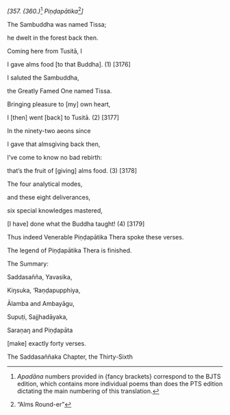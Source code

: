 *\[357. {360.}*[^1] *Piṇḍapātika*[^2]*\]*

The Sambuddha was named Tissa;

he dwelt in the forest back then.

Coming here from Tusitā, I

I gave alms food \[to that Buddha\]. (1) \[3176\]

I saluted the Sambuddha,

the Greatly Famed One named Tissa.

Bringing pleasure to \[my\] own heart,

I \[then\] went \[back\] to Tusitā. (2) \[3177\]

In the ninety-two aeons since

I gave that almsgiving back then,

I’ve come to know no bad rebirth:

that’s the fruit of \[giving\] alms food. (3) \[3178\]

The four analytical modes,

and these eight deliverances,

six special knowledges mastered,

\[I have\] done what the Buddha taught! (4) \[3179\]

Thus indeed Venerable Piṇḍapātika Thera spoke these verses.

The legend of Piṇḍapātika Thera is finished.

The Summary:

Saddasañña, Yavasika,

Kiŋsuka, ‘Raṇḍapupphiya,

Ālamba and Ambayāgu,

Supuṭi, Sajjhadāyaka,

Saraṇaŋ and Piṇḍapāta

\[make\] exactly forty verses.

The Saddasaññaka Chapter, the Thirty-Sixth

[^1]: *Apadāna* numbers provided in {fancy brackets} correspond to the
    BJTS edition, which contains more individual poems than does the PTS
    edition dictating the main numbering of this translation.

[^2]: “Alms Round-er”
